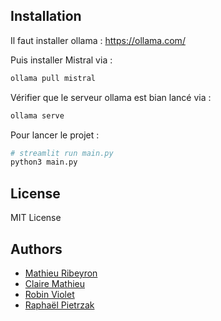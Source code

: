 


## Installation

Il faut installer ollama : https://ollama.com/


Puis installer Mistral via : 

```bash
ollama pull mistral
```


Vérifier que le serveur ollama est bian lancé via : 

```bash
ollama serve
```

Pour lancer le projet :  

```bash
# streamlit run main.py
python3 main.py
```



## License

MIT License


## Authors

- [Mathieu Ribeyron]()
- [Claire Mathieu]()
- [Robin Violet]()
- [Raphaël Pietrzak]()


